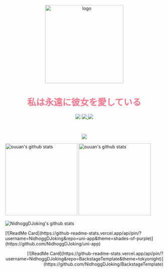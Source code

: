 <p align="center">
  <a href="https://github.com/NidhoggDJoking" target="_blank">
    <img width="250" src="https://nidhoggdjoking.gitee.io/evolution/static/png/inori-removebg-preview.png" alt="logo"/>
  </a>
</p>


<h1 align="center" color="#ff738b" style="color:#ff738b">私は永遠に彼女を愛している</h1>

<p align="center">
  <a>
    <img src="https://img.shields.io/badge/VSCode-My--development--tool-informational?logo=visual-studio-code&style=flat-square">
  </a>
  <a href="https://www.npmjs.com/" target="_blank">
    <img src="https://img.shields.io/badge/NPM-rely--on-red?logo=npm&style=flat-square"/>
  </a>
  <a href="https://nodejs.org" target="_blank">
    <img src="https://img.shields.io/badge/NodeJs-development--environment-brightgreen?logo=nginx&style=flat-squar"/>
  </a>
</p>

<br>

<p align="center">
  <a href="https://count.getloli.com/">
  <img src="https://count.getloli.com/get/@github.readme?theme=gelbooru"></a>
</p>


<p align="left">
  <img alt="ouuan's github stats" height='230' src="https://github-readme-stats.vercel.app/api?username=NidhoggDJoking&show_icons=true&include_all_commits=true">
  <img alt="ouuan's github stats" height='230' src="https://github-readme-stats.vercel.app/api/top-langs/?username=NidhoggDJoking">
</p>

<!-- [![Top Langs](https://github-readme-stats.vercel.app/api/top-langs/?username=NidhoggDJoking&layout=compact)](https://github.com/NidhoggDJoking) -->


![NidhoggDJoking's github stats](https://github-readme-stats.vercel.app/api?username=NidhoggDJoking&repo=NidhoggDJoking.github.io&theme=cobalt&show_icons=true)


<p align="left">
[![ReadMe Card](https://github-readme-stats.vercel.app/api/pin/?username=NidhoggDJoking&repo=uni-app&theme=shades-of-purple)](https://github.com/NidhoggDJoking/uni-app)
</p>

<p align="right">
[![ReadMe Card](https://github-readme-stats.vercel.app/api/pin/?username=NidhoggDJoking&repo=BackstageTemplate&theme=tokyonight)](https://github.com/NidhoggDJoking/BackstageTemplate)
</p>